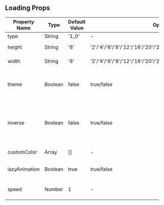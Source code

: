 ## Loading Props

| Property Name | Type    | Default Value | Optional Values                                                               | Required | Description                                                          |
| ------------- | ------- | ------------- | ----------------------------------------------------------------------------- | -------- | -------------------------------------------------------------------- |
| type          | String  | '1_0'         | -                                                                             | No       | Type code.                                                           |
| height        | String  | '8'           | '2'/'4'/'6'/'8'/'12'/'16'/'20'/'28'/'36'/'48'/'56'/'64'/'72'/'80'/'96'/'full' | No       | Container height.                                                    |
| width         | String  | '8'           | '2'/'4'/'6'/'8'/'12'/'16'/'20'/'28'/'36'/'48'/'56'/'64'/'72'/'80'/'96'/'full' | No       | Container width.                                                     |
| theme         | Boolean | false         | true/false                                                                    | No       | Whether to use theme color, single color only.                       |
| inverse       | Boolean | false         | true/false                                                                    | No       | Whether to use inverse color, available in single and double colors. |
| customColor   | Array   | []            | -                                                                             | No       | Custom color array.                                                  |
| lazyAnimation | Boolean | true          | true/false                                                                    | No       | Whether to enable lazy animation.                                    |
| speed         | Number  | 1             | -                                                                             | No       | Animation speed, based on 1.                                         |
